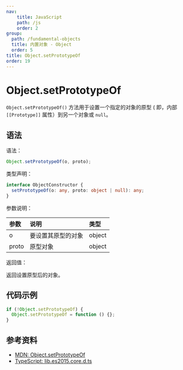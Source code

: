 ```yaml
---
nav:
    title: JavaScript
    path: /js
    order: 2
group:
  path: /fundamental-objects
  title: 内置对象 - Object
  order: 5
title: Object.setPrototypeOf
order: 19
---
```


# Object.setPrototypeOf

`Object.setPrototypeOf()` 方法用于设置一个指定的对象的原型 ( 即，内部 `[[Prototype]]` 属性）到另一个对象或 `null`。

## 语法

语法：

```js
Object.setPrototypeOf(o, proto);
```

类型声明：

```ts
interface ObjectConstructor {
  setPrototypeOf(o: any, proto: object | null): any;
}
```

参数说明：

| 参数  | 说明               | 类型   |
| :---- | :----------------- | :----- |
| o     | 要设置其原型的对象 | object |
| proto | 原型对象           | object |

返回值：

返回设置原型后的对象。

## 代码示例

```js
if (!Object.setPrototypeOf) {
  Object.setPrototypeOf = function () {};
}
```

## 参考资料

- [MDN: Object.setPrototypeOf](https://developer.mozilla.org/zh-CN/docs/Web/JavaScript/Reference/Global_Objects/Object/setPrototypeOf)
- [TypeScript: lib.es2015.core.d.ts](https://github.com/microsoft/TypeScript/blob/main/lib/lib.es2015.core.d.ts)
